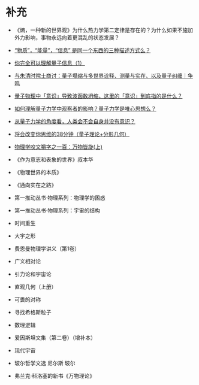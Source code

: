 # 补充


- 《熵，一种新的世界观》为什么热力学第二定律是存在的？为什么如果不施加外力影响，事物永远向着更混乱的状态发展？


- [“物质”，“能量”，“信息” 是同一个东西的三种描述方式么？](https://www.zhihu.com/question/19669654)


- [你完全可以理解量子信息（1）](https://zhuanlan.zhihu.com/p/29923925)

- [与朱清时院士商讨：量子塌缩与多世界诠释、测量与实在、以及量子纠缠｜争鸣](https://zhuanlan.zhihu.com/p/26978028)
- [量子物理中「意识」导致波函数坍缩，这里的「意识」到底指的是什么？](https://www.zhihu.com/question/19708569)
- [如何理解量子力学中观察者的影响？量子力学是唯心思想么？](https://www.zhihu.com/question/20381480)
- [从量子力学的角度看，人类会不会自身并没有意识？](https://www.zhihu.com/question/265828285)

- [将会改变你思维的38分钟（量子理论+分形几何）](https://www.bilibili.com/video/av10353601?spm_id_from=333.338.__bofqi.32)


- [物理学咬文嚼字之一百：万物皆旋(上)](https://mp.weixin.qq.com/s?__biz=MjM5NjYwNzM1Ng==&mid=2651593486&idx=1&sn=49d96ce9512213363d62210c1ad4e7d0&chksm=bd1e1f1d8a69960b8c61de822f48ee7aa0522a240a269f12dac904dcd2e0b11671392ae73f36&mpshare=1&scene=1&srcid=08251RofuX8nsUHYF9UcSUB6#rd)




- 《作为意志和表象的世界》叔本华
- 《物理世界的本质》
- 《通向实在之路》
- 第一推动丛书·物理系列：物理学的困惑
- 第一推动丛书·物理系列：宇宙的结构
- 时间重生
- 大宇之形
- 费恩曼物理学讲义（第1卷）
- 广义相对论
- 引力论和宇宙论
- 直观几何（上册）
- 可畏的对称
- 寻找希格斯粒子
- 数理逻辑
- 爱因斯坦文集（第二卷）（增补本）
- 现代宇宙
- 玻尔哲学文选 尼尔斯 玻尔


- 弗兰克·科洛塞的新书《万物理论》
